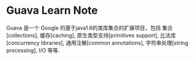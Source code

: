# Guava Learn Note
Guava 是一个 Google 的基于java1.6的类库集合的扩展项目，包括 集合[collections], 缓存[caching], 原生类型支持[primitives support], 比法库[concurrency libraries], 通用注解[common annotations], 字符串处理[string processing], I/O 等等.
